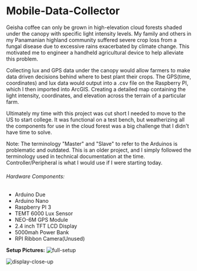# Mobile-Data-Collector
Geisha coffee can only be grown in high-elevation cloud forests shaded under the canopy with specific light intensity levels. My family and others in my Panamanian highland community suffered severe crop loss from a fungal disease due to excessive rains exacerbated by climate change. This motivated me to engineer a handheld agricultural device to help alleviate this problem. 

Collecting lux and GPS data under the canopy would allow farmers to make data driven decisions behind where to best plant their crops. The GPS(time, coordinates) and lux data would output into a .csv file on the Raspberry PI, which I then imported into ArcGIS. Creating a detailed map containing the light intensity, coordinates, and elevation across the terrain of a particular farm.

Ultimately my time with this project was cut short I needed to move to the US to start college. It was functional on a test bench, but weatherizing all the components for use in the cloud forest was a big challenge that I didn't have time to solve.

Note: The terminology "Master" and "Slave" to refer to the Arduinos is problematic and outdated. This is an older project, and I simply followed the terminology used in technical documentation at the time. Controller/Peripheral is what I would use if I were starting today.   

###### Hardware Components:
* Arduino Due
* Arduino Nano
* Raspberry PI 3
* TEMT 6000 Lux Sensor
* NEO-6M GPS Module
* 2.4 inch TFT LCD Display
* 5000mah Power Bank
* RPI Ribbon Camera(Unused)

**Setup Pictures:**
![full-setup](./setup-pictures/full-setup.jpg)

![display-close-up](./setup-pictures/display-close-up.jpg)
